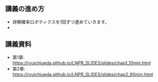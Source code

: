 <h2>講義の進め方</h2>
<ul>
 	<li>詳解確率ロボティクスを1回ずつ進めていきます。</li>
 	<li></li>
</ul>
<h2></h2>
<h2>講義資料</h2>
<ul>
 	<li>第1章: <a href="https://ryuichiueda.github.io/LNPR_SLIDES/slides/chap1_10min.html">https://ryuichiueda.github.io/LNPR_SLIDES/slides/chap1_10min.html</a></li>
 	<li>第2章: <a href="https://ryuichiueda.github.io/LNPR_SLIDES/slides/chap2_60min.html">https://ryuichiueda.github.io/LNPR_SLIDES/slides/chap2_60min.html</a></li>
</ul>
